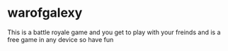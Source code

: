 # warofgalexy
This is a battle royale game and you get to play with your freinds and is a free game in any device so have fun
